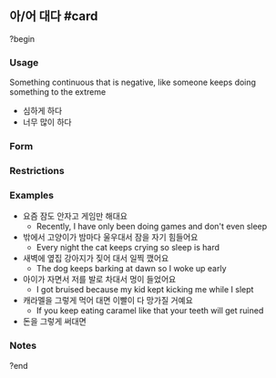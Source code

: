 ## 아/어 대다 #card
?begin
### Usage
Something continuous that is negative, like someone keeps doing something to the extreme
- 심하게 하다
- 너무 많이 하다
### Form
### Restrictions
### Examples
* 요즘 잠도 안자고 게임만 해대요
	* Recently, I have only been doing games and don't even sleep
* 밖에서 고양이가 밤마다 울우대서 잠을 자기 힘들어요
	* Every night the cat keeps crying so sleep is hard
* 새벽에 옆집 강아지가 짖어 대서 일찍 깼어요
	* The dog keeps barking at dawn so I woke up early
* 아이가 자면서 저를 발로 차대서 멍이 들었어요
	* I got bruised because my kid kept kicking me while I slept
* 캐라멜을 그렇게 먹어 대면 이빨이 다 망가질 거예요
	* If you keep eating caramel like that your teeth will get ruined
* 돈을 그렇게 써대면 
### Notes
?end
